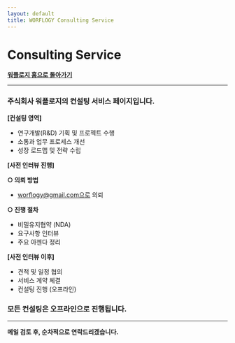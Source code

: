 ```yaml
---
layout: default
title: WORFLOGY Consulting Service
---
```


# Consulting Service

**[워플로지 홈으로 돌아가기](https://worflogy.com)**

---

### 주식회사 워플로지의 컨설팅 서비스 페이지입니다.

**[컨설팅 영역]**

- 연구개발(R&D) 기획 및 프로젝트 수행  
- 소통과 업무 프로세스 개선  
- 성장 로드맵 및 전략 수립  

**[사전 인터뷰 진행]**

__○ 의뢰 방법__  
- worflogy@gmail.com으로 의뢰  

__○ 진행 절차__  
- 비밀유지협약 (NDA)  
- 요구사항 인터뷰  
- 주요 아젠다 정리  

**[사전 인터뷰 이후]**

- 견적 및 일정 협의  
- 서비스 계약 체결  
- 컨설팅 진행 (오프라인)  

### 모든 컨설팅은 오프라인으로 진행됩니다.

---

__메일 검토 후, 순차적으로 연락드리겠습니다.__
